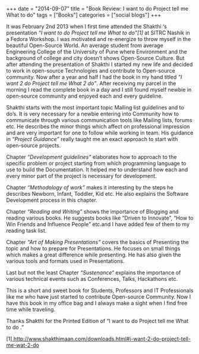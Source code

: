 +++
date = "2014-09-07"
title = "Book Review: I want to do Project tell me What to do"
tags = ["Books"]
categories = ["social blogs"]
+++

It was February 2nd 2013 when I first time attended the Shakthi ‘s presentation _“I want to do Project tell me What to do”[1]_ at SITRC Nashik in a Fedora Workshop. I was motivated and re-energize to throw myself in the beautiful Open-Source World. An average student from average Engineering College of the University of Pune where Environment and the background of college and city doesn’t shows Open-Source Culture. But after attending the presentation of Shakthi I started my new life and decided to work in open-source Technologies and contribute to Open-source community. Now after a year and half I had the book in my hand titled _“I want 2 do Project tell me What 2 do”_. After receiving my parcel in the morning I read the complete book in a day and I still found myself newbie in open-source community and enjoyed each and every guideline.

Shakthi starts with the most important topic Mailing list guidelines and to do’s. It is very necessary for a newbie entering into Community how to communicate through various communication tools like Mailing lists, forums etc. He describes the minor things which affect on professional impression and are very important for one to follow while working in team. His guidance in _“Project Guidance”_ really taught me an exact approach to start with open-source projects.

Chapter _“Development guidelines”_ elaborates how to approach to the specific problem or project starting from which programming language to use to build the Documentation. It helped me to understand how each and every minor part of the project is necessary for development.

Chapter _“Methodology of work”_ makes it interesting by the steps he describes Newborn, Infant, Toddler, Kid etc. He also explains the Software Development process in this chapter.

Chapter _“Reading and Writing”_ shows the importance of Blogging and reading various books. He suggests books like “Driven to Innovate”, “How to Win Friends and Influence People” etc.and I have added few of them to my reading task list.

Chapter _“Art of Making Presentations”_ covers the basics of Presenting the topic and how to prepare for Presentations. He focuses on small things which makes a great difference while presenting. He has also given the various tools and formats used in Presentations.

Last but not the least Chapter _“Sustenance“_ explains the importance of various technical events such as Conferences, Talks, Hackathons etc.

This is a short and sweet book for Students, Professors and IT Professionals like me who have just started to contribute Open-source Community. Now I have this book in my office bag and I always make a sight when I find free time while traveling.

Thanks Shakthi for the Printed Edition of “I want to do Project tell me What to do .”

[1][ http://www.shakthimaan.com/downloads.html#i-want-2-do-project-tell-me-wat-2-do ](http://www.shakthimaan.com/downloads.html#i-want-2-do-project-tell-me-wat-2-do)